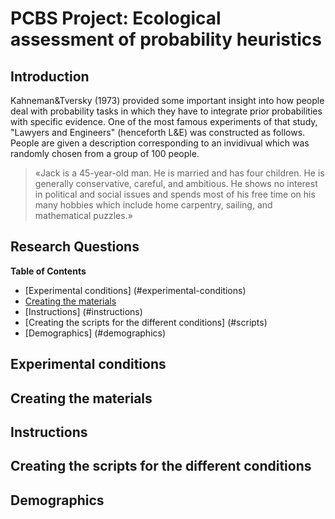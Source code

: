 PCBS Project: Ecological assessment of probability heuristics
============================================================================================
## Introduction 
Kahneman&Tversky (1973) provided some important insight into how people deal with probability tasks in which they have to integrate prior probabilities with specific evidence. One of the most famous experiments of that study, "Lawyers and Engineers" (henceforth L&E) was constructed as follows. People are given a description corresponding to an invidivual which was randomly chosen from a group of 100 people. 

> «Jack is a 45-year-old man. He is married and has four children. He is generally conservative, careful, and ambitious. He shows no interest in political and social issues and spends most of his free time on his many hobbies which include home carpentry, sailing, and mathematical puzzles.»


## Research Questions ##


<!-- markdown-toc start - Don't edit this section. Run M-x markdown-toc-refresh-toc -->
**Table of Contents**

- [Experimental conditions] (#experimental-conditions) 
 - [Creating the materials](#creating-the-materials)
- [Instructions] (#instructions)
- [Creating the scripts for the different conditions] (#scripts)
- [Demographics] (#demographics)
  

<!-- markdown-toc end -->
## Experimental conditions
## Creating the materials
## Instructions
## Creating the scripts for the different conditions
## Demographics
